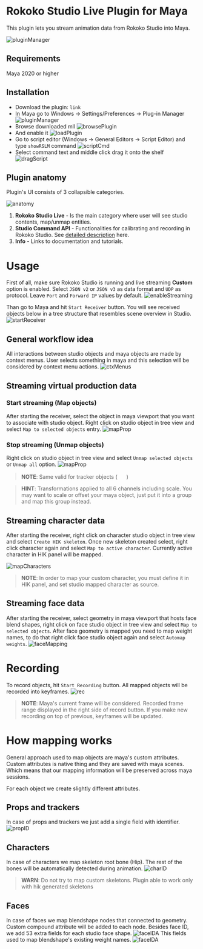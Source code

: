 # Rokoko Studio Live Plugin for Maya

This plugin lets you stream animation data from Rokoko Studio into Maya.

![pluginManager](images/pluginView.png)

## Requirements

Maya 2020 or higher

## Installation

* Download the plugin: `link`
* In Maya go to Windows -> Settings/Preferences -> Plug-in Manager
    ![pluginManager](images/openPluginManager.png)
* Browse downloaded mll
    ![browsePlugin](images/browsePlugin.png)
* And enable it
    ![loadPlugin](images/loadPlugin.png)
* Go to script editor (Windows -> General Editors -> Script Editor)
and type `showRSLM` command
    ![scriptCmd](images/scriptCmd.png)
* Select command text and middle click drag it onto the shelf
    ![dragScript](images/dragScript.png)

## Plugin anatomy

Plugin's UI consists of 3 collapsible categories.

![anatomy](images/anatomy.png)

1. **Rokoko Studio Live** - Is the main category where user will see studio contents, map/unmap entities.
2. **Studio Command API** - Functionalities for calibrating and recording in Rokoko Studio. See [detailed description](https://rokokoelectronics.github.io/studio-command-api-docs/) here.
3. **Info** - Links to documentation and tutorials.

# Usage

First of all, make sure Rokoko Studio is running and live streaming **Custom** option is enabled.
Select `JSON v2` or `JSON v3` as data format and `UDP` as protocol. Leave `Port` and `Forward IP` values by default.
![enableStreaming](images/customStreaming.png)

Than go to Maya and hit `Start Receiver` button.
You will see received objects below in a tree structure that resembles scene overview in Studio.
![startReceiver](images/startReceiver.png)

## General workflow idea
All interactions between studio objects and maya objects are made by context menus. User selects
something in maya and this selection will be considered by context menu actions.
![ctxMenus](images/ctxMenus.gif)

## Streaming virtual production data

### Start streaming (Map objects)

After starting the receiver, select the object in maya viewport that
you want to associate with studio object. Right click on studio object in tree view
and select `Map to selected objects` entry.
![mapProp](images/mapProp.gif)

### Stop streaming (Unmap objects)
Right click on studio object in tree view and
select `Unmap selected objects` or `Unmap all` option.
![mapProp](images/unmapProp.gif)

> **NOTE**: Same valid for tracker objects ( <img src="resources/icon-vp-32.png" height="16"> )

> **HINT**: Transformations applied to all 6 channels including scale. You may want to scale or offset your maya object, just put it into a group and map this group
instead.

## Streaming character data

After starting the receiver, right click on character studio object in tree view
and select `Create HIK skeleton`. Once new skeleton created select, right click character again
and select `Map to active character`. Currently active character in HIK panel will be mapped.

![mapCharacters](images/mapCharacters.gif)

> **NOTE**: In order to map your custom character, you must define it in HIK panel,
and set studio mapped character as source.

## Streaming face data

After starting the receiver, select geometry in maya viewport that hosts face blend shapes, right click on face studio object in tree view
and select `Map to selected objects`. After face geometry is mapped you need to map weight names, to do
that right click face studio object again and select `Automap weights`.
![faceMapping](images/faceMapping.gif)

# Recording
To record objects, hit `Start Recording` button. All mapped objects will be recorded into keyframes.
![rec](images/recording.gif)

> **NOTE**: Maya's current frame will be considered. Recorded frame range displayed in the right side of record button.
> If you make new recording on top of previous, keyframes will be updated.

# How mapping works

General approach used to map objects are maya's custom attributes. Custom attributes
is native thing and they are saved with maya scenes. Which means that our mapping information
will be preserved across maya sessions.

For each object we create slightly different attributes.

## Props and trackers

In case of props and trackers we just add a single field with identifier.
![propID](images/propID.png)

## Characters
In case of characters we map skeleton root bone (Hip). The rest of the bones will
be automatically detected during animation.
![charID](images/charID.png)
> **WARN**: Do not try to map custom skeletons. Plugin able to work only with hik generated skeletons

## Faces
In case of faces we map blendshape nodes that connected to geometry. Custom compound attribute
will be added to each node. Besides face ID, we add 53 extra fields for each studio face shape.
![faceIDA](images/faceIDA.png)
This fields used to map blendshape's existing weight names.
![faceIDA](images/faceIDB.png)
